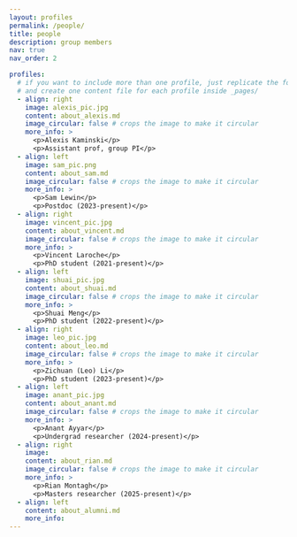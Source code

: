 ```yaml
---
layout: profiles
permalink: /people/
title: people
description: group members
nav: true
nav_order: 2

profiles:
  # if you want to include more than one profile, just replicate the following block
  # and create one content file for each profile inside _pages/
  - align: right
    image: alexis_pic.jpg
    content: about_alexis.md
    image_circular: false # crops the image to make it circular
    more_info: >
      <p>Alexis Kaminski</p>
      <p>Assistant prof, group PI</p>
  - align: left
    image: sam_pic.png
    content: about_sam.md
    image_circular: false # crops the image to make it circular
    more_info: >
      <p>Sam Lewin</p>
      <p>Postdoc (2023-present)</p>
  - align: right
    image: vincent_pic.jpg
    content: about_vincent.md
    image_circular: false # crops the image to make it circular
    more_info: >
      <p>Vincent Laroche</p>
      <p>PhD student (2021-present)</p>
  - align: left
    image: shuai_pic.jpg
    content: about_shuai.md
    image_circular: false # crops the image to make it circular
    more_info: >
      <p>Shuai Meng</p>
      <p>PhD student (2022-present)</p>
  - align: right
    image: leo_pic.jpg
    content: about_leo.md
    image_circular: false # crops the image to make it circular
    more_info: >
      <p>Zichuan (Leo) Li</p>
      <p>PhD student (2023-present)</p>
  - align: left
    image: anant_pic.jpg
    content: about_anant.md
    image_circular: false # crops the image to make it circular
    more_info: >
      <p>Anant Ayyar</p>
      <p>Undergrad researcher (2024-present)</p>
  - align: right
    image: 
    content: about_rian.md
    image_circular: false # crops the image to make it circular
    more_info: >
      <p>Rian Montagh</p>
      <p>Masters researcher (2025-present)</p>
  - align: left
    content: about_alumni.md
    more_info: 
---
```

